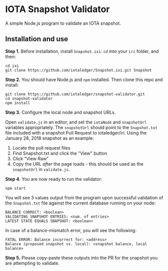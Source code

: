 # IOTA Snapshot Validator

A simple Node.js program to validate an IOTA snapshot.

## Installation and use

**Step 1.** Before installation, install `Snapshot.ixi`: `cd` into your `iri` folder, and then:

```
cd ixi
git clone https://github.com/iotaledger/Snapshot.ixi.git Snapshot
```

**Step 2.** You should have Node.js and `npm` installed. Then clone this repo and install:

```
git clone https://github.com/iotaledger/snapshot-validator.git
cd snapshot-validator
npm install
```

**Step 3.** Configure the local node and snapshot URLs.

Open `validate.js` in an editor, and set the `iotaNode` and `snapshotUrl` variables appropriately. The `snapshotUrl` should point to the `Snapshot.txt` file included with a snapshot Pull Request to iotaledger/iri. Using the January 28, 2018 snapshot as an example:

1. Locate the pull request files
2. Find Snapshot.txt and click the "View" button
3. Click "View Raw"
4. Copy the URL *after* the page loads - this should be used as the `snapshotUrl` in `validate.js`.

**Step 4.** You are now ready to run the validator:

```
npm start
```

You will see 3 values output from the program upon successful validation of the `Snapshot.txt` file against the current database running on your node:

```
BALANCE CORRECT: <boolean>
VALIDATING SNAPSHOT ENTRIES: <num. of entries>
LATEST STATE EQUALS SNAPSHOT: <boolean>
```

In case of a balance-mismatch error, you will see the following:

```
FATAL ERROR: Balance incorrect for: <address>
Balance (proposed snapshot vs. local): <snapshot balance, local balance>
```

**Step 5.** Please copy-paste these outputs into the PR for the snapshot you are attempting to validate.
